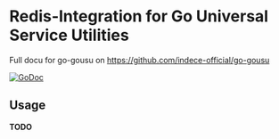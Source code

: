 # Redis-Integration for Go Universal Service Utilities

Full docu for go-gousu on https://github.com/indece-official/go-gousu

[![GoDoc](https://godoc.org/github.com/indece-official/go-gousu-redis?status.svg)](https://godoc.org/github.com/indece-official/go-gousu-redis)

## Usage
**TODO**